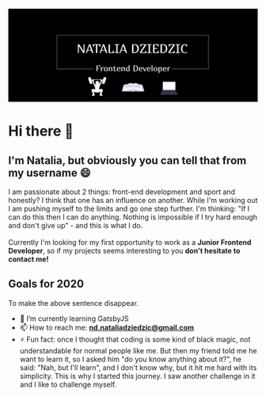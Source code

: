 ![](https://raw.githubusercontent.com/nataliadziedzic/nataliadziedzic/main/Intro.jpg)
# Hi there 👋
I'm Natalia, but obviously you can tell that from my username 😄 
</br>
---
I am passionate about 2 things: front-end development and sport and honestly? I think that one has an influence on another. While I'm working out I am pushing myself to the limits and go one step further. I'm thinking: "If I can do this then I can do anything. Nothing is impossible if I try hard enough and don't give up" - and this is what I do.
</br> </br>
Currently I'm looking for my first opportunity to work as a **Junior Frontend Developer**, so if my projects seems interesting to you **don't hesitate to contact me!**
</br>
## Goals for 2020
To make the above sentence disappear.

- 🌱 I’m currently learning GatsbyJS
- 📫 How to reach me: **nd.nataliadziedzic@gmail.com**
- ⚡ Fun fact: once I thought that coding is some kind of black magic, not understandable for normal people like me. But then my friend told me he want to learn it, so I asked him "do you know anything about it?", he said: "Nah, but I'll learn", and I don't know why, but it hit me hard with its simplicity. This is why I started this journey. I saw another challenge in it and I like to challenge myself.
